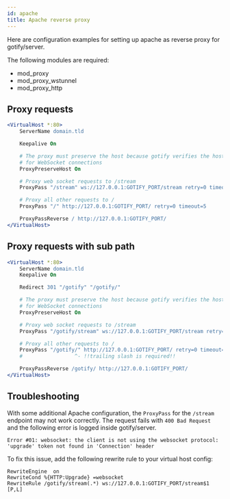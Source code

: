 ```yaml
---
id: apache
title: Apache reverse proxy
---
```


Here are configuration examples for setting up apache as reverse proxy for gotify/server.

The following modules are required:

- mod_proxy
- mod_proxy_wstunnel
- mod_proxy_http

## Proxy requests

```apache
<VirtualHost *:80>
    ServerName domain.tld

    Keepalive On

    # The proxy must preserve the host because gotify verifies the host with the origin
    # for WebSocket connections
    ProxyPreserveHost On

    # Proxy web socket requests to /stream
    ProxyPass "/stream" ws://127.0.0.1:GOTIFY_PORT/stream retry=0 timeout=5

    # Proxy all other requests to /
    ProxyPass "/" http://127.0.0.1:GOTIFY_PORT/ retry=0 timeout=5

    ProxyPassReverse / http://127.0.0.1:GOTIFY_PORT/
</VirtualHost>
```

## Proxy requests with sub path

```apache
<VirtualHost *:80>
    ServerName domain.tld
    Keepalive On

    Redirect 301 "/gotify" "/gotify/"

    # The proxy must preserve the host because gotify verifies the host with the origin
    # for WebSocket connections
    ProxyPreserveHost On

    # Proxy web socket requests to /stream
    ProxyPass "/gotify/stream" ws://127.0.0.1:GOTIFY_PORT/stream retry=0 timeout=5

    # Proxy all other requests to /
    ProxyPass "/gotify/" http://127.0.0.1:GOTIFY_PORT/ retry=0 timeout=5
    #                 ^- !!trailing slash is required!!

    ProxyPassReverse /gotify/ http://127.0.0.1:GOTIFY_PORT/
</VirtualHost>
```

## Troubleshooting

With some additional Apache configuration, the `ProxyPass` for the `/stream` endpoint may not work correctly.
The request fails with `400 Bad Request` and the following error is logged inside gotify/server.

```
Error #01: websocket: the client is not using the websocket protocol: 'upgrade' token not found in 'Connection' header
```

To fix this issue, add the following rewrite rule to your virtual host config:

```
RewriteEngine  on
RewriteCond %{HTTP:Upgrade} =websocket
RewriteRule /gotify/stream(.*) ws://127.0.0.1:GOTIFY_PORT/stream$1 [P,L]
```
